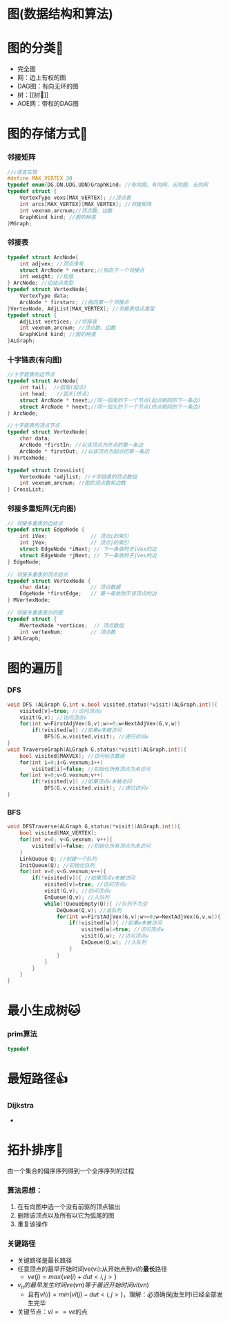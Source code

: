 # 图(数据结构和算法)
# 图的分类🦐
- 完全图
- 网：边上有权的图
- DAG图：有向无环的图
- 树：[[树🎄]]
- AOE网：带权的DAG图


# 图的存储方式🥣
### 邻接矩阵
```c
//c语言实现
#define MAX_VERTEX 30 
typedef enum{DG,DN,UDG,UDN}GraphKind; //有向图、有向网、无向图、无向网
typedef struct {
    VertexType vexs[MAX_VERTEX]; //顶点表
    int arcs[MAX_VERTEX][MAX_VERTEX]; //邻接矩阵
    int vexnum,arcnum;//顶点数、边数
    GraphKind kind; //图的种类    
}MGraph;
```

### 邻接表
```c
typedef struct ArcNode{
    int adjvex; //顶点序号
    struct ArcNode * nextarc;//指向下一个邻接点
    int weight; //权值
} ArcNode; //边结点类型
typedef struct VertexNode{
    VertexType data;
    ArcNode * firstarc; //指向第一个邻接点
}VertexNode, AdjList[MAX_VERTEX]; //邻接表结点类型
typedef struct {
    AdjList vertices; //邻接表
    int vexnum,arcnum; //顶点数、边数
    GraphKind kind; //图的种类
}ALGraph; 

```

### 十字链表(有向图)
```c
//十字链表的边节点
typedef struct ArcNode{
    int tail;  //弧尾(起点)
    int head;   //弧头(终点)
    struct ArcNode * tnext;//同一弧尾的下一个节点(起点相同的下一条边)
    struct ArcNode * hnext;//同一弧头的下一个节点(终点相同的下一条边)
} ArcNode;

//十字链表的顶点节点
typedef struct VertexNode{
    char data;
    ArcNode *firstIn; //以该顶点为终点的第一条边
    ArcNode * firstOut; //以该顶点为起点的第一条边
} VertexNode;

typedef struct CrossList{
    VertexNode *adjlist; //十字链表的顶点数组
    int vexnum,arcnum; //图的顶点数和边数
} CrossList;
```
### 邻接多重矩阵(无向图)
```c
// 邻接多重表的边结点
typedef struct EdgeNode {
    int iVex;              // 顶点i的索引
    int jVex;              // 顶点j的索引
    struct EdgeNode *iNext; // 下一条依附于iVex的边
    struct EdgeNode *jNext; // 下一条依附于jVex的边
} EdgeNode;

// 邻接多重表的顶点结点
typedef struct VertexNode {
    char data;             // 顶点数据
    EdgeNode *firstEdge;   // 第一条依附于该顶点的边
} MVertexNode;

// 邻接多重表表示的图
typedef struct {
    MVertexNode *vertices;  // 顶点数组
    int vertexNum;         // 顶点数
} AMLGraph;

```

# 图的遍历🍕
### DFS
```c
void DFS (ALGraph G,int v,bool visited,status(*visit)(ALGraph,int)){
    visited[v]=true; //访问顶点v
    visit(G,v); //访问顶点v
    for(int w=FirstAdjVex(G,v);w>=0;w=NextAdjVex(G,v,w))
        if(!visited[w]) //如果w未被访问
            DFS(G,w,visited,visit); //递归访问w
}
void TraverseGraph(ALGraph G,status(*visit)(ALGraph,int)){
    bool visited[MAXVEX]; //访问标志数组
    for(int i=0;i<G.vexnum;i++)
        visited[i]=false; //初始化所有顶点为未访问
    for(int v=0;v<G.vexnum;v++)
        if(!visited[v]) //如果顶点v未被访问
            DFS(G,v,visited,visit); //递归访问v
}
```
### BFS
```c
void DFSTraverse(ALGraph G,status(*visit)(ALGraph,int)){
    bool visited[MAX_VERTEX];
    for(int v=0; v<G.vexnum; v++){
        visited[v]=false; //初始化所有顶点为未访问
    }
    LinkQueue Q; //创建一个队列
    InitQueue(Q); //初始化队列
    for(int v=0;v<G.vexnum;v++){
        if(!visited[v]){ //如果顶点v未被访问
            visited[v]=true; //访问顶点v
            visit(G,v); //访问顶点v
            EnQueue(Q,v); //入队列
            while(!QueueEmpty(Q)){ //队列不为空
                DeQueue(Q,v); //出队列
                for(int w=FirstAdjVex(G,v);w>=0;w=NextAdjVex(G,v,w)){
                    if(!visited[w]){ //如果w未被访问
                        visited[w]=true; //访问顶点w
                        visit(G,w); //访问顶点w
                        EnQueue(Q,w); //入队列
                    }
                }
            }
        }
    }
}
```

# 最小生成树🐱
### prim算法
```c
typedef 
```

# 最短路径👍
### Dijkstra
- 


# 拓扑排序🦄
由一个集合的偏序序列得到一个全序序列的过程
### 算法思想：
1. 在有向图中选一个没有前驱的顶点输出
2. 删除该顶点以及所有以它为弧尾的图
3. 重复该操作
### 关键路径
- 关键路径是最长路径
- 任意顶点的最早开始时间ve(vi):从开始点到vi的**最长**路径
	- $ve(j)=max\{ve(i)+dut<i,j>\}$
- $v_n的最早发生时间ve(vn)等于最迟开始时间vl(vn)$
	- 且有$vl(i)=min\{vl(j)-dut<i,j>\}$，理解：必须确保j发生时i已经全部发生完毕
- 关键节点：$vl==ve$的点


